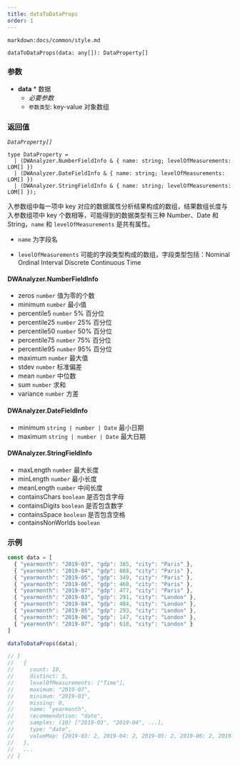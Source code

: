 ```yaml
---
title: dataToDataProps
order: 1
---
```


`markdown:docs/common/style.md`

<div class='doc-md'>

```sign
dataToDataProps(data: any[]): DataProperty[]
```

### 参数

* **data** * 数据
  * _必要参数_
  * `参数类型`: key-value 对象数组

### 返回值

*`DataProperty[]`* 

```sign
type DataProperty =
  | (DWAnalyzer.NumberFieldInfo & { name: string; levelOfMeasurements: LOM[] })
  | (DWAnalyzer.DateFieldInfo & { name: string; levelOfMeasurements: LOM[] })
  | (DWAnalyzer.StringFieldInfo & { name: string; levelOfMeasurements: LOM[] });
```

入参数组中每一项中 key 对应的数据属性分析结果构成的数组，结果数组长度与入参数组项中 key 个数相等，可能得到的数据类型有三种 Number、Date 和 String，`name` 和 `levelOfMeasurements` 是共有属性。

* `name` 为字段名

* `levelOfMeasurements` 可能的字段类型构成的数组，字段类型包括：Nominal Ordinal Interval Discrete Continuous Time

#### DWAnalyzer.NumberFieldInfo

* zeros `number` 值为零的个数
* minimum `number` 最小值
* percentile5 `number` 5% 百分位
* percentile25 `number` 25% 百分位
* percentile50 `number` 50% 百分位
* percentile75 `number` 75% 百分位
* percentile95 `number` 95% 百分位
* maximum `number` 最大值
* stdev `number` 标准偏差
* mean `number` 中位数
* sum `number` 求和
* variance `number` 方差

#### DWAnalyzer.DateFieldInfo

* minimum `string | number | Date` 最小日期
* maximum `string | number | Date` 最大日期

#### DWAnalyzer.StringFieldInfo

* maxLength `number` 最大长度
* minLength `number` 最小长度
* meanLength `number` 中间长度
* containsChars `boolean` 是否包含字母
* containsDigits `boolean` 是否包含数字
* containsSpace `boolean` 是否包含空格
* containsNonWorlds `boolean` 

### 示例

```ts
const data = [
  { "yearmonth": "2019-03", "gdp": 385, "city": "Paris" },
  { "yearmonth": "2019-04", "gdp": 888, "city": "Paris" },
  { "yearmonth": "2019-05", "gdp": 349, "city": "Paris" },
  { "yearmonth": "2019-06", "gdp": 468, "city": "Paris" },
  { "yearmonth": "2019-07", "gdp": 477, "city": "Paris" },
  { "yearmonth": "2019-03", "gdp": 291, "city": "London" },
  { "yearmonth": "2019-04", "gdp": 484, "city": "London" },
  { "yearmonth": "2019-05", "gdp": 293, "city": "London" },
  { "yearmonth": "2019-06", "gdp": 147, "city": "London" },
  { "yearmonth": "2019-07", "gdp": 618, "city": "London" }
]

dataToDataProps(data);

// [
//   { 
//     count: 10,
//     distinct: 5,
//     levelOfMeasurements: ["Time"],
//     maximum: "2019-07",
//     minimum: "2019-03",
//     missing: 0,
//     name: "yearmonth",
//     recommendation: "date",
//     samples: (10) ["2019-03", "2019-04", ...],
//     type: "date",
//     valueMap: {2019-03: 2, 2019-04: 2, 2019-05: 2, 2019-06: 2, 2019-07: 2}
//   },
//   ...
// ]
```

</div>
